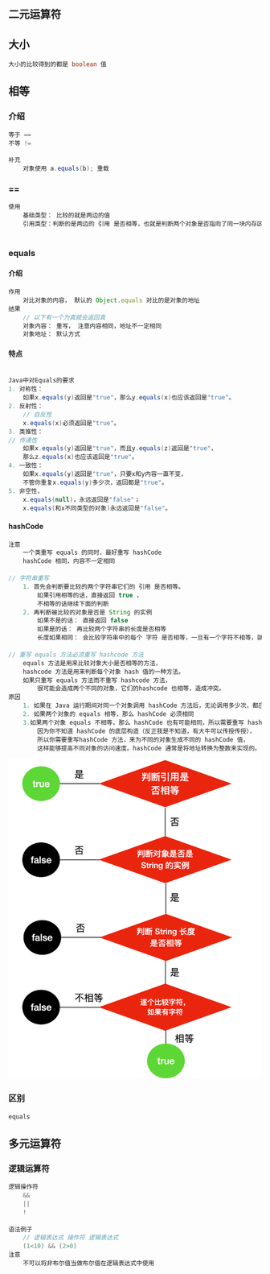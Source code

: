 ## 二元运算符

## 大小

```java
大小的比较得到的都是 boolean 值
```



## 相等

### 介绍

```java
等于 == 
不等 !=

补充
    对象使用 a.equals(b); 重载
```

### ==

```java
使用
	基础类型： 比较的就是两边的值
    引用类型：判断的是两边的 引⽤ 是否相等，也就是判断两个对象是否指向了同⼀块内存区域。
    
```



### equals

#### 介绍

```js
作用
	对比对象的内容， 默认的 Object.equals 对比的是对象的地址
结果
	// 以下有一个为真就会返回真
	对象内容： 重写， 注意内容相同，地址不一定相同
    对象地址： 默认方式


```

#### 特点

```java
    
Java中对Equals的要求
1. 对称性：
	如果x.equals(y)返回是"true"，那么y.equals(x)也应该返回是"true"。
2. 反射性：
    // 自反性
    x.equals(x)必须返回是"true"。
3. 类推性：
// 传递性
    如果x.equals(y)返回是"true"，而且y.equals(z)返回是"true"，
    那么z.equals(x)也应该返回是"true"。
4. 一致性：
    如果x.equals(y)返回是"true"，只要x和y内容一直不变，
    不管你重复x.equals(y)多少次，返回都是"true"。
5. 非空性，
    x.equals(null)，永远返回是"false"；
    x.equals(和x不同类型的对象)永远返回是"false"。
```





#### hashCode

```java
注意
	一个类重写 equals 的同时，最好重写 hashCode 
    hashCode 相同，内容不一定相同
    
// 字符串重写
    1. ⾸先会判断要⽐较的两个字符串它们的 引⽤ 是否相等。
    	如果引⽤相等的话，直接返回 true ，
    	不相等的话继续下⾯的判断
    2. 再判断被⽐较的对象是否是 String 的实例
    	如果不是的话： 直接返回 false
    	如果是的话： 再⽐较两个字符串的⻓度是否相等
    	⻓度如果相同： 会⽐较字符串中的每个 字符 是否相等，⼀旦有⼀个字符不相等，就会直接返回 false。
    
// 重写 equals ⽅法必须重写 hashcode ⽅法    
    equals ⽅法是⽤来⽐较对象⼤⼩是否相等的⽅法，
    hashcode ⽅法是⽤来判断每个对象 hash 值的⼀种⽅法。
    如果只重写 equals ⽅法⽽不重写 hashcode ⽅法，
    	很可能会造成两个不同的对象，它们的hashcode 也相等，造成冲突。
原因
    1. 如果在 Java 运⾏期间对同⼀个对象调⽤ hashCode ⽅法后，⽆论调⽤多少次，都应该返回相同的hashCode，但是在不同的 Java 程序中，执⾏ hashCode ⽅法返回的值可能不⼀致。
	2. 如果两个对象的 equals 相等，那么 hashCode 必须相同
	3.如果两个对象 equals 不相等，那么 hashCode 也有可能相同，所以需要重写 hashCode ⽅法，
    	因为你不知道 hashCode 的底层构造（反正我是不知道，有⼤⽜可以传授传授），
    	所以你需要重写hashCode ⽅法，来为不同的对象⽣成不同的 hashCode 值，
    	这样能够提⾼不同对象的访问速度。hashCode 通常是将地址转换为整数来实现的。
```

![image-20210620215107603](image-20210620215107603.png)

### 区别

```java
equals
```



## 多元运算符

### 逻辑运算符

```java
逻辑操作符
	&& 
    || 
    !

语法例子
    // 逻辑表达式 操作符 逻辑表达式
    (1<10) && (2>0)
注意
    不可以将非布尔值当做布尔值在逻辑表达式中使用
```

